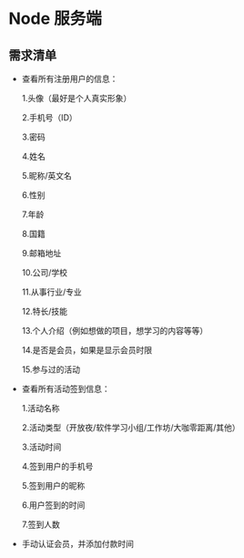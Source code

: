 # Node 服务端

## 需求清单

- 查看所有注册用户的信息：

	1.头像（最好是个人真实形象）
	
	2.手机号（ID）
	
	3.密码
	
	4.姓名
	
	5.昵称/英文名

	6.性别
	
	7.年龄
	
	8.国籍
	
	9.邮箱地址
	
	10.公司/学校
	
	11.从事行业/专业
	
	12.特长/技能
	
	13.个人介绍（例如想做的项目，想学习的内容等等）
	
	14.是否是会员，如果是显示会员时限
	
	15.参与过的活动
	
- 查看所有活动签到信息：

	1.活动名称
	
	2.活动类型（开放夜/软件学习小组/工作坊/大咖零距离/其他）
	
	3.活动时间
	
	4.签到用户的手机号
	
	5.签到用户的昵称
	
	6.用户签到的时间
	
	7.签到人数
	
- 手动认证会员，并添加付款时间

